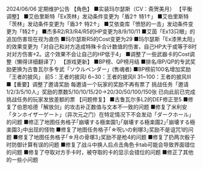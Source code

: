 2024/06/06 定期维护公告
【角色】
■实装玛尔瑟斯（CV：斋贺美月）
【平衡调整】
■艾伯里斯特「Ex茨林」发动条件变更为「盾2↑ 特1↑」
■艾伯里斯特「茨林」发动条件变更为「盾3↑ 特2↑」
■艾依查库「愤怒的一击」发动条件变更为「特2↑」
■杰多R2/R3/R4/R5的HP变更为8/9/10/11
■艾茵「Ex13只眼」的追加伤害现在视为直伤
■玛尔瑟斯R5的Cost变更为29
■玛尔瑟斯「Ex漆黑太阳」的效果变更为「对自己和对方造成特殊卡合计数值的伤害，自己HP大于或等于8时对对方伤害+2。这个效果不会让自己的HP低于4」
■调整了一些武器卡的Cost调整（懒得详细翻译了）
【游戏更新】
■BP榜、QP榜月结
■排名/BP/QP的专武奖励更换为古鲁瓦尔多专武「ソウルベンダー」(售魂者)
■BP榜前100名增加奖励「王者的披风」
前5：王者的披风I
6~30：王者的披风II
31~100：王者的披风III
■【重要】调整了邀请奖励
每邀请一个玩家的奖励不再有票了
挑战任务「邀请1/2/3/5/10人」奖励的票数5/10/10/15/20→20/30/50/100/150张
已向此前已完成挑战任务的玩家发放差额的票
【问题修复】
■古鲁瓦尔多L2的DEF修正至5
■修复了伯恩哈德「解放剑」的攻击补正数值与文本不一致的问题
■修复了米利安「タンホイザーゲート」（异次元之门）在特定情况下不会发动「ダークホール」的问题
■修正了地图任务格子｢崩壊する極楽園1｣｢崩壊する極楽園2｣｢崩壊する極楽園3｣中出现的怪物
■修复了地图任务格子｢☆呪いの剣塚3｣奖励不是诅咒1的问题
■修复了地图任务格子｢☆月の骨塚3｣奖励不是枪4的问题
■修复了扔两次骰子时防御计算有误的问题
■修复了战斗中换人后点击角色卡tab可能会导致界面错位的问题
■修复了夺取对方手卡时，被夺取的卡的显示会错位的问题
■修正了其他的一些小问题
